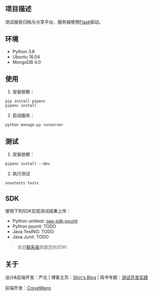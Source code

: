## 项目描述

测试报告归档与分享平台，服务端使用[Flask](https://github.com/pallets/flask)驱动。

## 环境

- Python 3.6
- Ubuntu 16.04
- MongoDB 4.0

## 使用

1. 安装依赖：

```
pip install pipenv
pipenv install
```

2. 启动服务：
```
python manage.py runserver
```

## 测试

1. 安装依赖：
```
pipenv install --dev
```

2. 执行测试
```
nosetests tests
```

## SDK

使用下列SDK实现测试结果上传：

- Python unittest: [qaa-sdk-pyunit](https://github.com/intest-tech/qaa-sdk-pyunit)
- Python pyunit: TODO
- Java TestNG: TODO
- Java Junit: TODO

> 欢迎[联系我](mailto:ityoung@foxmail.com)贡献您的SDK!

## 关于

设计&后端开发：严北 | 博客主页：[Shin's Blog](https://intest.tech) | 简书专题：[测试开发实践](https://www.jianshu.com/c/b4b2bd0cb60d)

前端开发：[CroveWang](https://github.com/orgs/intest-tech/people/MinistryWJW)
